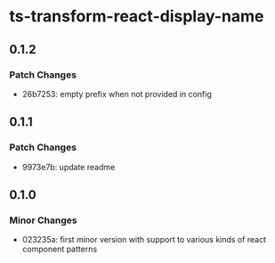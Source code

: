 # ts-transform-react-display-name

## 0.1.2

### Patch Changes

- 26b7253: empty prefix when not provided in config

## 0.1.1

### Patch Changes

- 9973e7b: update readme

## 0.1.0

### Minor Changes

- 023235a: first minor version with support to various kinds of react component patterns
